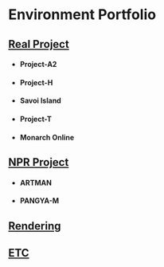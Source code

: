 # Environment Portfolio

## [Real Project](https://github.com/initst/PortfolioHAN_2024/blob/main/Env_Real.md)
- #### Project-A2
- #### Project-H
- #### Savoi Island
- #### Project-T
- #### Monarch Online

## [NPR Project](https://github.com/initst/PortfolioHAN_2024/blob/main/Env_NPR.md)
- #### ARTMAN
- #### PANGYA-M

## [Rendering](https://github.com/initst/PortfolioHAN_2024/blob/main/Env_Rendering)


## [ETC](https://github.com/initst/PortfolioHAN_2024/blob/main/Env_ETC.md)
